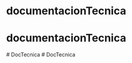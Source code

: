 # documentacionTecnica
# documentacionTecnica
#   D o c T e c n i c a  
 #   D o c T e c n i c a  
 